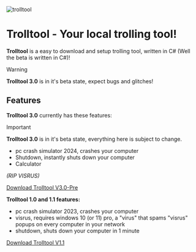 ![trolltool](https://github.com/Frr0nt/Trolltool/assets/116831251/ab974a2f-7d14-41c0-9f24-95d30d864364)

# Trolltool - Your local trolling tool!

**Trolltool** is a easy to download and setup trolling tool, written in C# (Well the beta is written in C#)!

> [!Warning]
> **Trolltool 3.0** is in it's beta state, expect bugs and glitches!
>

## Features
**Trolltool 3.0** currently has these features:
> [!Important]
> **Trolltool 3.0** is in it's beta state, everything here is subject to change.
>

- pc crash simulator 2024, crashes your computer
- Shutdown, instantly shuts down your computer
- Calculator

*(RIP VISRUS)*

[Download Trolltool V3.0-Pre](https://github.com/Frr0nt/Trolltool/releases/tag/V3.0-Pre-Revision_A)

**Trolltool 1.0 and 1.1 features:**
- pc crash simulator 2023, crashes your computer
- visrus, requires windows 10 (or 11) pro, a "virus" that spams "visrus" popups on every computer in your network
- shutdown, shuts down your computer in 1 minute

[Download Trolltool V1.1](https://github.com/Frr0nt/Trolltool/releases/tag/1.1)


